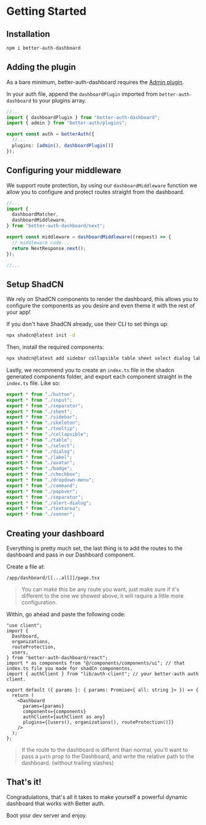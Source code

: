 # Getting Started

## Installation

```bash
npm i better-auth-dashboard
```

## Adding the plugin

As a bare minimum, better-auth-dashboard requires the [Admin plugin](https://www.better-auth.com/docs/plugins/admin).

In your auth file, append the `dashboardPlugin` imported from `better-auth-dashboard` to your plugins array.

```ts
//...
import { dashboardPlugin } from "better-auth-dashboard";
import { admin } from "better-auth/plugins";

export const auth = betterAuth({
  //...
  plugins: [admin(), dashboardPlugin()]
});
```

## Configuring your middleware

We support route protection, by using our `dashboardMiddleware` function we allow you to configure and protect routes straight from the dashboard.

```ts
//...
import {
  dashboardMatcher,
  dashboardMiddleware,
} from "better-auth-dashboard/next";

export const middleware = dashboardMiddleware((request) => {
  // middleware code...
  return NextResponse.next();
});

//...
```

## Setup ShadCN

We rely on ShadCN components to render the dashboard, this allows you to configure the components as you desire and even theme it with the rest of your app!

If you don't have ShadCN already, use their CLI to set things up:

```bash
npx shadcn@latest init -d
```

Then, install the required components:

```bash
npx shadcn@latest add sidebar collapsible table sheet select dialog label avatar badge checkbox dropdown-menu command popover alert-dialog textarea sonner
```

Lastly, we recommend you to create an `index.ts` file in the shadcn generated components folder, and export each component straight in the `index.ts` file.
Like so:

```ts
export * from "./button";
export * from "./input";
export * from "./separator";
export * from "./sheet";
export * from "./sidebar";
export * from "./skeleton";
export * from "./tooltip";
export * from "./collapsible";
export * from "./table";
export * from "./select";
export * from "./dialog";
export * from "./label";
export * from "./avatar";
export * from "./badge";
export * from "./checkbox";
export * from "./dropdown-menu";
export * from "./command";
export * from "./popover";
export * from "./separator";
export * from "./alert-dialog";
export * from "./textarea";
export * from "./sonner";
```

## Creating your dashboard

Everything is pretty much set, the last thing is to add the routes to the dashboard and pass in our Dashboard component.

Create a file at:

```
/app/dashboard/[[...all]]/page.tsx
```

> You can make this be any route you want, just make sure if it's different to the one we showed above, it will require a little more configuration.

Within, go ahead and paste the following code:

```tsx
"use client";
import {
  Dashboard,
  organizations,
  routeProtection,
  users,
} from "better-auth-dashboard/react";
import * as components from "@/components/components/ui"; // that index.ts file you made for shadCn componentns.
import { authClient } from "lib/auth-client"; // your better-auth auth client.

export default ({ params }: { params: Promise<{ all: string }> }) => {
  return (
    <Dashboard
      params={params}
      components={components}
      authClient={authClient as any}
      plugins={[users(), organizations(), routeProtection()]}
    />
  );
};
```

> If the route to the dashboard is differnt than normal, you'll want to pass a `path` prop to the Dashboard, and write the relative path to the dashboard. (without trailing slashes)

## That's it!

Congradulations, that's all it takes to make yourself a powerful dynamic dashboard that works with Better auth.

Boot your dev server and enjoy.